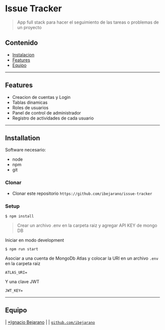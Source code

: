 # Issue Tracker

> App full stack para hacer el seguimiento de las tareas o problemas de un proyecto

## Contenido

- [Instalacion](#installation)
- [Features](#features)
- [Equipo](#team)

---

## Features
- Creacion de cuentas y Login
- Tablas dinamicas
- Roles de usuarios
- Panel de control de administrador
- Registro de actividades de cada usuario

---

## Installation

Software necesario:
- node
- npm
- git

### Clonar

- Clonar este repositorio `https://github.com/ibejarano/issue-tracker`

### Setup

```shell
$ npm install
```

> Crear un archivo .env en la carpeta raiz y agregar API KEY de mongo DB

Iniciar en modo development

```shell
$ npm run start
```

Asociar a una cuenta de MongoDb Atlas y colocar la URI en un archivo `.env` en la carpeta raiz
```
ATLAS_URI=
```

Y una clave JWT
```
JWT_KEY=
```

---

## Equipo
| <a href="http://url-pendiente.com" target="_blank">*Ignacio Bejarano</a> |
| <a href="http://github.com/ibejarano" target="_blank">`github.com/ibejarano`</a>
